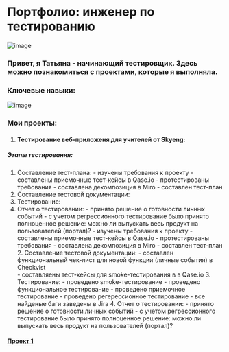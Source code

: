 # Портфолио: инженер по тестированию
![image](https://github.com/GrigorievaT/Portfolio/assets/123193126/e3c2bdf1-017a-41dd-8447-7a5d49ad40f7)

### Привет, я Татьяна - начинающий тестировщик. Здесь можно познакомиться с проектами, которые я выполняла.
### Ключевые навыки:

![image](https://github.com/GrigorievaT/Portfolio/assets/123193126/73f8bdca-a5e3-45d0-a883-0360ce4e3b01)

### Мои проекты:
1.  #### Тестирование веб-приложеня для учителей от Skyeng:
  ##### Этапы тестирования:
  1. Составление тест-плана:
         - изучены требования к проекту
         - составлены приемочные тест-кейсы в Qase.io
         - протестированы требования
         - составлена декомпозиция в Miro
         - составлен тест-план
  3. Составление тестовой документации:
  4. Тестирование:
  5. Отчет о тестировании:
         - принято решение о готовности личных событий
         - с учетом регрессионного тестирование было принято полноценное решение: можно ли выпускать весь продукт на пользователей (портал)?
            - изучены требования к проекту
            - составлены приемочные тест-кейсы в Qase.io
            - протестированы требования
            - составлена декомпозиция в Miro
            - составлен тест-план
        2. Составление тестовой документации:
         - составлен функциональный чек-лист для новой функции (личные события) в  Checkvist  
         - cоставляены тест-кейсы для smoke-тестирования в в Qase.io
        3. Тестирование:
         - проведено smoke-тестирование
         - проведено функциональное тестирование
         - проведено приемочное тестирование
         - проведено регерессионное тестирование
         - все найденые баги заведены в Jira
        4. Отчет о тестировании:
         - принято решение о готовности личных событий
         - с учетом регрессионного тестирование было принято полноценное решение: можно ли выпускать весь продукт на пользователей (портал)?
  #### [Проект 1](https://docs.google.com/document/d/1hQemTXwONrR30YhFH0o-So2obdvH33iPVvRJggsKOkY/edit)
